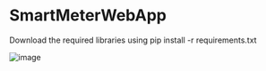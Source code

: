# SmartMeterWebApp
 Download the required libraries using pip install -r requirements.txt







![image](https://github.com/Ver12/SmartMeterWebApp/assets/84841032/f8944968-f0b6-42ad-b6bc-89cd065fdd05)
